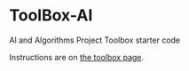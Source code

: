 # ToolBox-AI

Al and Algorithms Project Toolbox starter code

Instructions are on [the toolbox page](https://sd18spring.github.io/toolboxes/algorithms-and-ai/).
